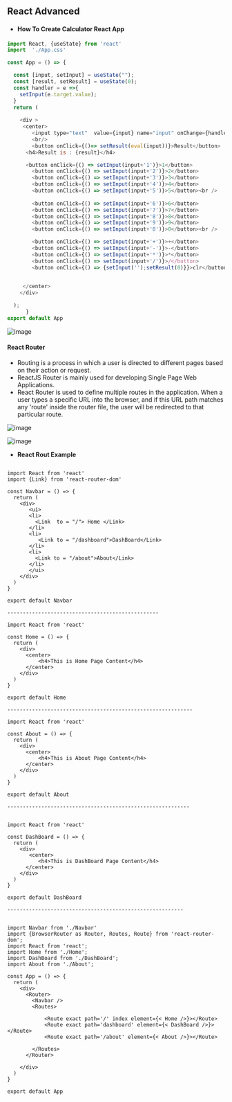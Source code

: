 ## React Advanced 

* #### How To Create Calculator React App

```JavaScript
import React, {useState} from 'react'
import  './App.css'

const App = () => {

  const [input, setInput] = useState("");
  const [result, setResult] = useState(0);
  const handler = e =>{
    setInput(e.target.value);
  }
  return (
   
    <div >
     <center>
        <input type="text"  value={input} name="input" onChange={handler}/>
        <br/>
        <button onClick={()=> setResult(eval(input))}>Result</button>
      <h4>Result is : {result}</h4>

      <button onClick={() => setInput(input+'1')}>1</button>
        <button onClick={() => setInput(input+'2')}>2</button>
        <button onClick={() => setInput(input+'3')}>3</button>
        <button onClick={() => setInput(input+'4')}>4</button>
        <button onClick={() => setInput(input+'5')}>5</button><br />
        
        <button onClick={() => setInput(input+'6')}>6</button>
        <button onClick={() => setInput(input+'7')}>7</button>
        <button onClick={() => setInput(input+'8')}>8</button>
        <button onClick={() => setInput(input+'9')}>9</button>
        <button onClick={() => setInput(input+'0')}>0</button><br />

        <button onClick={() => setInput(input+'+')}>+</button>
        <button onClick={() => setInput(input+'-')}>-</button>
        <button onClick={() => setInput(input+'*')}>*</button>
        <button onClick={() => setInput(input+'/')}>/</button>
        <button onClick={() => {setInput('');setResult(0)}}>clr</button><br /> 
     

     </center>
    </div>

  );
      }
export default App


```
![image](https://user-images.githubusercontent.com/40323661/158420502-1840dc30-5fb2-475f-8b55-1061f4c25160.png)

#### React Router

* Routing is a process in which a user is directed to different pages based on their action or request. 
* ReactJS Router is mainly used for developing Single Page Web Applications. 
* React Router is used to define multiple routes in the application. When a user types a specific URL into the browser, and if this URL path matches any 'route' inside the router file, the user will be redirected to that particular route.

![image](https://user-images.githubusercontent.com/40323661/158422358-4fe7157a-9575-4eae-836b-cc60b76bb3d5.png)

![image](https://user-images.githubusercontent.com/40323661/158422507-8a30efe5-00b0-47c3-9459-9b6f44234963.png)

* **React Rout Example**
```JavaScrit

import React from 'react'
import {Link} from 'react-router-dom'

const Navbar = () => {
  return (
    <div>
       <ui>
       <li>
         <Link  to = "/"> Home </Link>
       </li>
       <li>
          <Link to = "/dashboard">DashBoard</Link>
       </li>
       <li>  
         <Link to = "/about">About</Link>
       </li>
       </ui>
    </div>
  )
}

export default Navbar

-------------------------------------------------

import React from 'react'

const Home = () => {
  return (
    <div>
      <center>
          <h4>This is Home Page Content</h4>
      </center>
    </div>
  )
}

export default Home

------------------------------------------------------------

import React from 'react'

const About = () => {
  return (
    <div>
      <center>
          <h4>This is About Page Content</h4>
      </center> 
    </div>
  )
}

export default About

-----------------------------------------------------------


import React from 'react'

const DashBoard = () => {
  return (
    <div>
       <center>
          <h4>This is DashBoard Page Content</h4>
      </center>
    </div>
  )
}

export default DashBoard

---------------------------------------------------------


import Navbar from './Navbar'
import {BrowserRouter as Router, Routes, Route} from 'react-router-dom';
import React from 'react';
import Home from './Home';
import DashBoard from './DashBoard';
import About from './About';

const App = () => {
  return (
    <div>
      <Router>
        <Navbar />
        <Routes>
            
            <Route exact path='/' index element={< Home />}></Route>
            <Route exact path='dashboard' element={< DashBoard />}></Route>
            <Route exact path='/about' element={< About />}></Route>
           
        </Routes>
      </Router>
      
    </div>
  )
}

export default App

```








